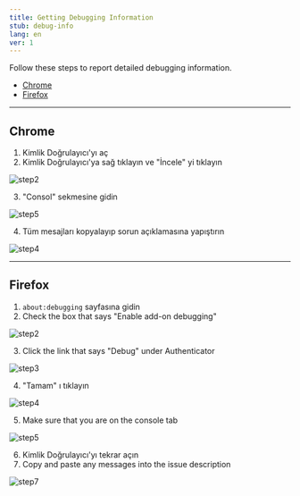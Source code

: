```yaml
---
title: Getting Debugging Information
stub: debug-info
lang: en
ver: 1
---
```


Follow these steps to report detailed debugging information.

- [Chrome](#chrome)
- [Firefox](#firefox)

* * *

## Chrome

1. Kimlik Doğrulayıcı'yı aç
2. Kimlik Doğrulayıcı'ya sağ tıklayın ve "İncele" yi tıklayın

![step2](/assets/debugging-screenshots/chrome/step2.PNG)

3. "Consol" sekmesine gidin

![step5](/assets/debugging-screenshots/chrome/step3.PNG)

4. Tüm mesajları kopyalayıp sorun açıklamasına yapıştırın

![step4](/assets/debugging-screenshots/chrome/step4.PNG)

* * *

## Firefox

1. `about:debugging` sayfasına gidin
2. Check the box that says "Enable add-on debugging"

![step2](/assets/debugging-screenshots/firefox/step2.PNG)

3. Click the link that says "Debug" under Authenticator 

![step3](/assets/debugging-screenshots/firefox/step3.PNG)

4. "Tamam" ı tıklayın

![step4](/assets/debugging-screenshots/firefox/step4.PNG)

5. Make sure that you are on the console tab

![step5](/assets/debugging-screenshots/firefox/step5.PNG)

6. Kimlik Doğrulayıcı'yı tekrar açın
7. Copy and paste any messages into the issue description

![step7](/assets/debugging-screenshots/firefox/step7.PNG)